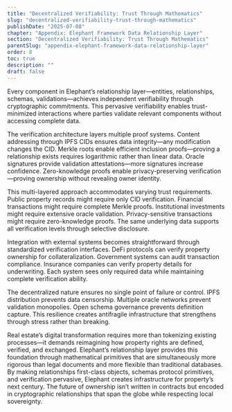 ```yaml
---
title: "Decentralized Verifiability: Trust Through Mathematics"
slug: "decentralized-verifiability-trust-through-mathematics"
publishDate: "2025-07-08"
chapter: "Appendix: Elephant Framework Data Relationship Layer"
section: "Decentralized Verifiability: Trust Through Mathematics"
parentSlug: "appendix-elephant-framework-data-relationship-layer"
order: 8
toc: true
description: ""
draft: false
---
```


Every component in Elephant’s relationship layer—entities, relationships, schemas, validations—achieves independent
verifiability through cryptographic commitments. This pervasive verifiability enables trust-minimized interactions where
parties validate relevant components without accessing complete data.

The verification architecture layers multiple proof systems. Content addressing through IPFS CIDs ensures data
integrity—any modification changes the CID. Merkle roots enable efficient inclusion proofs—proving a relationship exists
requires logarithmic rather than linear data. Oracle signatures provide validation attestations—more signatures increase
confidence. Zero-knowledge proofs enable privacy-preserving verification—proving ownership without revealing owner
identity.

This multi-layered approach accommodates varying trust requirements. Public property records might require only CID
verification. Financial transactions might require complete Merkle proofs. Institutional investments might require
extensive oracle validation. Privacy-sensitive transactions might require zero-knowledge proofs. The same underlying
data supports all verification levels through selective disclosure.

Integration with external systems becomes straightforward through standardized verification interfaces. DeFi protocols
can verify property ownership for collateralization. Government systems can audit transaction compliance. Insurance
companies can verify property details for underwriting. Each system sees only required data while maintaining complete
verification ability.

The decentralized nature ensures no single point of failure or control. IPFS distribution prevents data censorship.
Multiple oracle networks prevent validation monopolies. Open schema governance prevents definition capture. This
resilience creates antifragile infrastructure that strengthens through stress rather than breaking.

Real estate’s digital transformation requires more than tokenizing existing processes—it demands reimagining how
property rights are defined, verified, and exchanged. Elephant’s relationship layer provides this foundation through
mathematical primitives that are simultaneously more rigorous than legal documents and more flexible than traditional
databases. By making relationships first-class objects, schemas protocol primitives, and verification pervasive,
Elephant creates infrastructure for property’s next century. The future of ownership isn’t written in contracts but
encoded in cryptographic relationships that span the globe while respecting local sovereignty.
